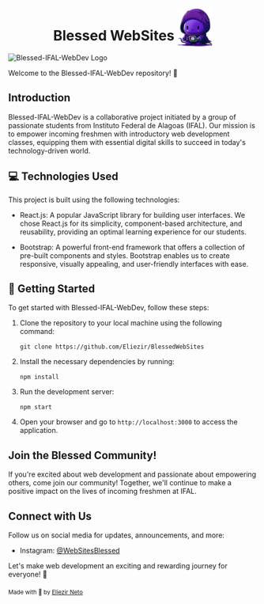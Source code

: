 
<div align="center">
  <h1>Blessed WebSites
    <img style="height:80px; margin-bottom:-15px" src="src/assets/blessinho.png"/>
  </h1>
</div>

![Blessed-IFAL-WebDev Logo](src/assets/80shots_so.png)

Welcome to the Blessed-IFAL-WebDev repository! 🚀

## Introduction

Blessed-IFAL-WebDev is a collaborative project initiated by a group of passionate students from Instituto Federal de Alagoas (IFAL). Our mission is to empower incoming freshmen with introductory web development classes, equipping them with essential digital skills to succeed in today's technology-driven world.

## 💻 Technologies Used

This project is built using the following technologies:

- React.js: A popular JavaScript library for building user interfaces. We chose React.js for its simplicity, component-based architecture, and reusability, providing an optimal learning experience for our students.

- Bootstrap: A powerful front-end framework that offers a collection of pre-built components and styles. Bootstrap enables us to create responsive, visually appealing, and user-friendly interfaces with ease.


## 📌 Getting Started

To get started with Blessed-IFAL-WebDev, follow these steps:

1. Clone the repository to your local machine using the following command:

   ```
   git clone https://github.com/Eliezir/BlessedWebSites
   ```

2. Install the necessary dependencies by running:

   ```
   npm install
   ```

3. Run the development server:

   ```
   npm start
   ```

4. Open your browser and go to `http://localhost:3000` to access the application.


## Join the Blessed Community!

If you're excited about web development and passionate about empowering others, come join our community! Together, we'll continue to make a positive impact on the lives of incoming freshmen at IFAL.

## Connect with Us

Follow us on social media for updates, announcements, and more:

- Instagram: [@WebSitesBlessed](instagram.com/websitesblessed/)

Let's make web development an exciting and rewarding journey for everyone! 🌟

<sub>Made with 💜 by <a href="https://github.com/Eliezir">Eliezir Neto</a> </sub>
